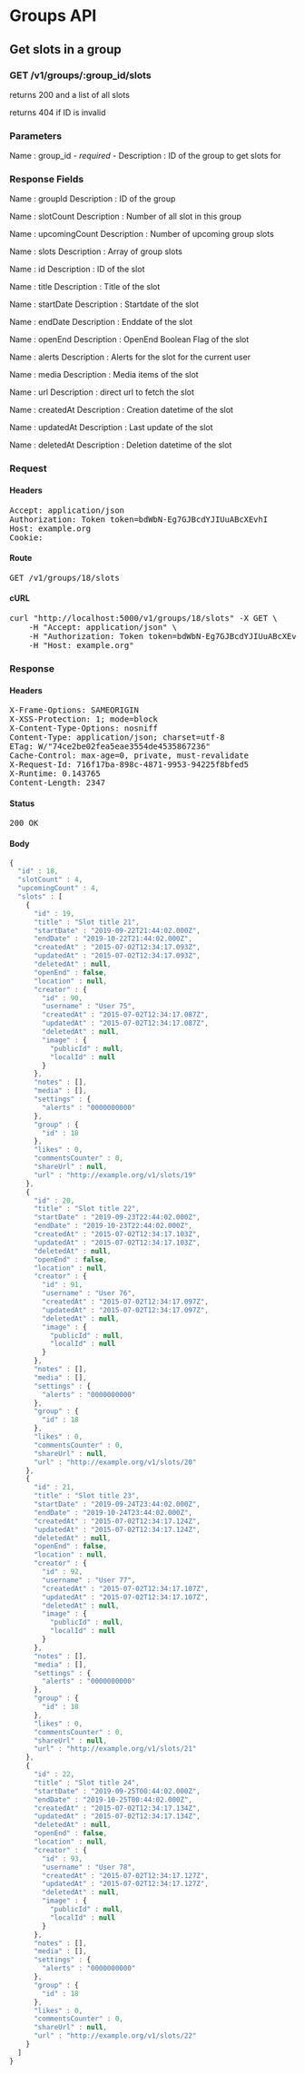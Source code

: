 # Groups API

## Get slots in a group

### GET /v1/groups/:group_id/slots

returns 200 and a list of all slots

returns 404 if ID is invalid

### Parameters

Name : group_id *- required -*
Description : ID of the group to get slots for


### Response Fields

Name : groupId
Description : ID of the group

Name : slotCount
Description : Number of all slot in this group

Name : upcomingCount
Description : Number of upcoming group slots

Name : slots
Description : Array of group slots

Name : id
Description : ID of the slot

Name : title
Description : Title of the slot

Name : startDate
Description : Startdate of the slot

Name : endDate
Description : Enddate of the slot

Name : openEnd
Description : OpenEnd Boolean Flag of the slot

Name : alerts
Description : Alerts for the slot for the current user

Name : media
Description : Media items of the slot

Name : url
Description : direct url to fetch the slot

Name : createdAt
Description : Creation datetime of the slot

Name : updatedAt
Description : Last update of the slot

Name : deletedAt
Description : Deletion datetime of the slot

### Request

#### Headers

<pre>Accept: application/json
Authorization: Token token=bdWbN-Eg7GJBcdYJIUuABcXEvhI
Host: example.org
Cookie: </pre>

#### Route

<pre>GET /v1/groups/18/slots</pre>

#### cURL

<pre class="request">curl &quot;http://localhost:5000/v1/groups/18/slots&quot; -X GET \
	-H &quot;Accept: application/json&quot; \
	-H &quot;Authorization: Token token=bdWbN-Eg7GJBcdYJIUuABcXEvhI&quot; \
	-H &quot;Host: example.org&quot;</pre>

### Response

#### Headers

<pre>X-Frame-Options: SAMEORIGIN
X-XSS-Protection: 1; mode=block
X-Content-Type-Options: nosniff
Content-Type: application/json; charset=utf-8
ETag: W/&quot;74ce2be02fea5eae3554de4535867236&quot;
Cache-Control: max-age=0, private, must-revalidate
X-Request-Id: 716f17ba-898c-4871-9953-94225f8bfed5
X-Runtime: 0.143765
Content-Length: 2347</pre>

#### Status

<pre>200 OK</pre>

#### Body

```javascript
{
  "id" : 18,
  "slotCount" : 4,
  "upcomingCount" : 4,
  "slots" : [
    {
      "id" : 19,
      "title" : "Slot title 21",
      "startDate" : "2019-09-22T21:44:02.000Z",
      "endDate" : "2019-10-22T21:44:02.000Z",
      "createdAt" : "2015-07-02T12:34:17.093Z",
      "updatedAt" : "2015-07-02T12:34:17.093Z",
      "deletedAt" : null,
      "openEnd" : false,
      "location" : null,
      "creator" : {
        "id" : 90,
        "username" : "User 75",
        "createdAt" : "2015-07-02T12:34:17.087Z",
        "updatedAt" : "2015-07-02T12:34:17.087Z",
        "deletedAt" : null,
        "image" : {
          "publicId" : null,
          "localId" : null
        }
      },
      "notes" : [],
      "media" : [],
      "settings" : {
        "alerts" : "0000000000"
      },
      "group" : {
        "id" : 18
      },
      "likes" : 0,
      "commentsCounter" : 0,
      "shareUrl" : null,
      "url" : "http://example.org/v1/slots/19"
    },
    {
      "id" : 20,
      "title" : "Slot title 22",
      "startDate" : "2019-09-23T22:44:02.000Z",
      "endDate" : "2019-10-23T22:44:02.000Z",
      "createdAt" : "2015-07-02T12:34:17.103Z",
      "updatedAt" : "2015-07-02T12:34:17.103Z",
      "deletedAt" : null,
      "openEnd" : false,
      "location" : null,
      "creator" : {
        "id" : 91,
        "username" : "User 76",
        "createdAt" : "2015-07-02T12:34:17.097Z",
        "updatedAt" : "2015-07-02T12:34:17.097Z",
        "deletedAt" : null,
        "image" : {
          "publicId" : null,
          "localId" : null
        }
      },
      "notes" : [],
      "media" : [],
      "settings" : {
        "alerts" : "0000000000"
      },
      "group" : {
        "id" : 18
      },
      "likes" : 0,
      "commentsCounter" : 0,
      "shareUrl" : null,
      "url" : "http://example.org/v1/slots/20"
    },
    {
      "id" : 21,
      "title" : "Slot title 23",
      "startDate" : "2019-09-24T23:44:02.000Z",
      "endDate" : "2019-10-24T23:44:02.000Z",
      "createdAt" : "2015-07-02T12:34:17.124Z",
      "updatedAt" : "2015-07-02T12:34:17.124Z",
      "deletedAt" : null,
      "openEnd" : false,
      "location" : null,
      "creator" : {
        "id" : 92,
        "username" : "User 77",
        "createdAt" : "2015-07-02T12:34:17.107Z",
        "updatedAt" : "2015-07-02T12:34:17.107Z",
        "deletedAt" : null,
        "image" : {
          "publicId" : null,
          "localId" : null
        }
      },
      "notes" : [],
      "media" : [],
      "settings" : {
        "alerts" : "0000000000"
      },
      "group" : {
        "id" : 18
      },
      "likes" : 0,
      "commentsCounter" : 0,
      "shareUrl" : null,
      "url" : "http://example.org/v1/slots/21"
    },
    {
      "id" : 22,
      "title" : "Slot title 24",
      "startDate" : "2019-09-25T00:44:02.000Z",
      "endDate" : "2019-10-25T00:44:02.000Z",
      "createdAt" : "2015-07-02T12:34:17.134Z",
      "updatedAt" : "2015-07-02T12:34:17.134Z",
      "deletedAt" : null,
      "openEnd" : false,
      "location" : null,
      "creator" : {
        "id" : 93,
        "username" : "User 78",
        "createdAt" : "2015-07-02T12:34:17.127Z",
        "updatedAt" : "2015-07-02T12:34:17.127Z",
        "deletedAt" : null,
        "image" : {
          "publicId" : null,
          "localId" : null
        }
      },
      "notes" : [],
      "media" : [],
      "settings" : {
        "alerts" : "0000000000"
      },
      "group" : {
        "id" : 18
      },
      "likes" : 0,
      "commentsCounter" : 0,
      "shareUrl" : null,
      "url" : "http://example.org/v1/slots/22"
    }
  ]
}
```
